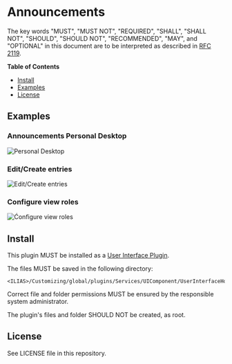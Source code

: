 # Announcements

The key words "MUST", "MUST NOT", "REQUIRED", "SHALL", "SHALL NOT", "SHOULD",
"SHOULD NOT", "RECOMMENDED", "MAY", and "OPTIONAL"
in this document are to be interpreted as described in
[RFC 2119](https://www.ietf.org/rfc/rfc2119.txt).

**Table of Contents**

* [Install](#install)
* [Examples](#examples)
* [License](#license)

## Examples

### Announcements Personal Desktop

![Personal Desktop](https://databayag.github.io/Announcements/0.0.5/overview.png)

### Edit/Create entries

![Edit/Create entries](https://databayag.github.io/Announcements/0.0.5/edit_create.png)

### Configure view roles

![Ćonfigure view roles](https://databayag.github.io/Announcements/0.0.5/roles.png)

## Install

This plugin MUST be installed as a
[User Interface Plugin](https://www.ilias.de/docu/goto_docu_pg_39405_42.html).

The files MUST be saved in the following directory:

    <ILIAS>/Customizing/global/plugins/Services/UIComponent/UserInterfaceHook/Announcements

Correct file and folder permissions MUST be
ensured by the responsible system administrator.

The plugin's files and folder SHOULD NOT be created, 
as root.

## License

See LICENSE file in this repository.
